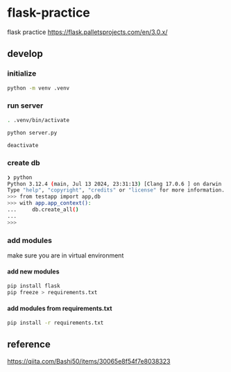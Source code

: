 # flask-practice

flask practice https://flask.palletsprojects.com/en/3.0.x/

## develop

### initialize

```sh
python -m venv .venv
```

### run server

```sh
. .venv/bin/activate

python server.py

deactivate
```

### create db

```sh
❯ python
Python 3.12.4 (main, Jul 13 2024, 23:31:13) [Clang 17.0.6 ] on darwin
Type "help", "copyright", "credits" or "license" for more information.
>>> from testapp import app,db
>>> with app.app_context():
...     db.create_all()
...
>>>
```

### add modules

make sure you are in virtual environment

#### add new modules

```sh
pip install flask
pip freeze > requirements.txt
```

#### add modules from requirements.txt

```sh
pip install -r requirements.txt
```

## reference

https://qiita.com/Bashi50/items/30065e8f54f7e8038323
